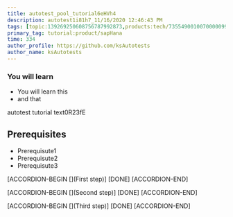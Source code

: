 ```yaml
---
title: autotest_pool_tutorial6eHVh4
description: autotest1i81h7_11/16/2020 12:46:43 PM
tags: [topic:139269250608756787992873,products:tech/73554900100700000996,tutorial:experience/advanced]
primary_tag: tutorial:product/sapHana
time: 334
author_profile: https://github.com/ksAutotests
author_name: ksAutotests
---
```

### You will learn
- You will learn this
- and that

autotest tutorial text0R23fE

## Prerequisites
- Prerequisute1
- Prerequisute2
- Prerequisute3

[ACCORDION-BEGIN [](First step)]
[DONE]
[ACCORDION-END]

[ACCORDION-BEGIN [](Second step)]
[DONE]
[ACCORDION-END]

[ACCORDION-BEGIN [](Third step)]
[DONE]
[ACCORDION-END]

